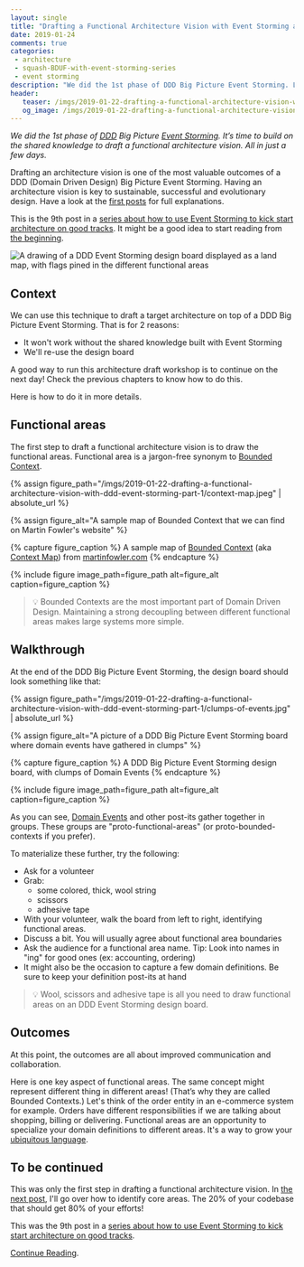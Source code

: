 ```yaml
---
layout: single
title: "Drafting a Functional Architecture Vision with Event Storming and DDD"
date: 2019-01-24
comments: true
categories:
 - architecture
 - squash-BDUF-with-event-storming-series
 - event storming
description: "We did the 1st phase of DDD Big Picture Event Storming. Let's build on the shared knowledge to draft a functional architecture vision. In 1 day, we should know the functional areas, find the core ones, and ensure they get our focus. Let's start by drawing the functional areas boundaries."
header:
   teaser: /imgs/2019-01-22-drafting-a-functional-architecture-vision-with-ddd-event-storming-part-1/functional-areas-teaser.jpeg
   og_image: /imgs/2019-01-22-drafting-a-functional-architecture-vision-with-ddd-event-storming-part-1/functional-areas-og.jpeg
---
```

_We did the 1st phase of [DDD](https://en.wikipedia.org/wiki/Domain-driven_design) Big Picture [Event Storming](https://en.wikipedia.org/wiki/Event_storming). It’s time to build on the shared knowledge to draft a functional architecture vision. All in just a few days._

Drafting an architecture vision is one of the most valuable outcomes of a DDD (Domain Driven Design) Big Picture Event Storming. Having an architecture vision is key to sustainable, successful and evolutionary design. Have a look at the [first posts](/misadventures-with-big-design-up-front/) for full explanations.

This is the 9th post in a [series about how to use Event Storming to kick start architecture on good tracks](/categories/#squash-bduf-with-event-storming-series). It might be a good idea to start reading from [the beginning](/misadventures-with-big-design-up-front/).

![A drawing of a DDD Event Storming design board displayed as a land map, with flags pined in the different functional areas]({{site.url}}/imgs/2019-01-22-drafting-a-functional-architecture-vision-with-ddd-event-storming-part-1/functional-areas.jpeg)

## Context

We can use this technique to draft a target architecture on top of a DDD Big Picture Event Storming. That is for 2 reasons:

*   It won't work without the shared knowledge built with Event Storming
*   We'll re-use the design board

A good way to run this architecture draft workshop is to continue on the next day! Check the previous chapters to know how to do this.

Here is how to do it in more details.

## Functional areas

The first step to draft a functional architecture vision is to draw the functional areas. Functional area is a jargon-free synonym to [Bounded Context](https://martinfowler.com/bliki/BoundedContext.html).

{% assign figure_path="/imgs/2019-01-22-drafting-a-functional-architecture-vision-with-ddd-event-storming-part-1/context-map.jpeg" | absolute_url %}
    
{% assign figure_alt="A sample map of Bounded Context that we can find on Martin Fowler's website" %}
    
{% capture figure_caption %}
A sample map of [Bounded Context](https://martinfowler.com/bliki/BoundedContext.html) (aka [Context Map](https://www.infoq.com/articles/ddd-contextmapping)) from [martinfowler.com](https://martinfowler.com/bliki/BoundedContext.html)
{% endcapture %}
    
{% include figure image_path=figure_path alt=figure_alt caption=figure_caption %}

> 💡 Bounded Contexts are the most important part of Domain Driven Design. Maintaining a strong decoupling between different functional areas makes large systems more simple.

## Walkthrough

At the end of the DDD Big Picture Event Storming, the design board should look something like that:

{% assign figure_path="/imgs/2019-01-22-drafting-a-functional-architecture-vision-with-ddd-event-storming-part-1/clumps-of-events.jpg" | absolute_url %}
    
{% assign figure_alt="A picture of a DDD Big Picture Event Storming board where domain events have gathered in clumps" %}
    
{% capture figure_caption %}
A DDD Big Picture Event Storming design board, with clumps of Domain Events
{% endcapture %}
    
{% include figure image_path=figure_path alt=figure_alt caption=figure_caption %}

As you can see, [Domain Events](https://martinfowler.com/eaaDev/DomainEvent.html) and other post-its gather together in groups. These groups are "proto-functional-areas" (or proto-bounded-contexts if you prefer).

To materialize these further, try the following:

*   Ask for a volunteer
*   Grab:
    *   some colored, thick, wool string
    *   scissors
    *   adhesive tape
*   With your volunteer, walk the board from left to right, identifying functional areas.
*   Discuss a bit. You will usually agree about functional area boundaries
*   Ask the audience for a functional area name. Tip: Look into names in "ing" for good ones (ex: accounting, ordering)
*   It might also be the occasion to capture a few domain definitions. Be sure to keep your definition post-its at hand

> 💡 Wool, scissors and adhesive tape is all you need to draw functional areas on an DDD Event Storming design board.

## Outcomes

At this point, the outcomes are all about improved communication and collaboration.

Here is one key aspect of functional areas. The same concept might represent different thing in different areas! (That’s why they are called Bounded Contexts.) Let's think of the order entity in an e-commerce system for example. Orders have different responsibilities if we are talking about shopping, billing or delivering. Functional areas are an opportunity to specialize your domain definitions to different areas. It's a way to grow your [ubiquitous language](https://martinfowler.com/bliki/UbiquitousLanguage.html).

## To be continued

This was only the first step in drafting a functional architecture vision. In [the next post](/build-or-buy-software-identify-your-core-functional-areas-with-event-storming-and-ddd/), I'll go over how to identify core areas. The 20% of your codebase that should get 80% of your efforts!

This was the 9th post in a [series about how to use Event Storming to kick start architecture on good tracks](/categories/#squash-bduf-with-event-storming-series).

[Continue Reading](/build-or-buy-software-identify-your-core-functional-areas-with-event-storming-and-ddd/).

